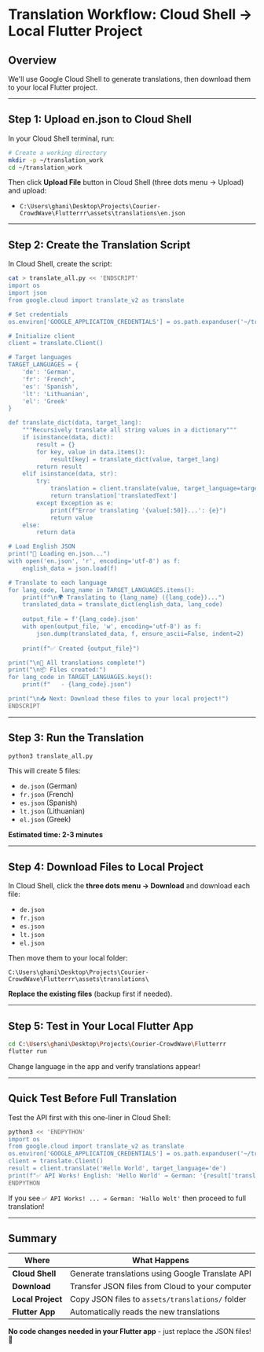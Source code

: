 # Translation Workflow: Cloud Shell → Local Flutter Project

## Overview
We'll use Google Cloud Shell to generate translations, then download them to your local Flutter project.

---

## Step 1: Upload en.json to Cloud Shell

In your Cloud Shell terminal, run:

```bash
# Create a working directory
mkdir -p ~/translation_work
cd ~/translation_work
```

Then click **Upload File** button in Cloud Shell (three dots menu → Upload) and upload:
- `C:\Users\ghani\Desktop\Projects\Courier-CrowdWave\Flutterrr\assets\translations\en.json`

---

## Step 2: Create the Translation Script

In Cloud Shell, create the script:

```bash
cat > translate_all.py << 'ENDSCRIPT'
import os
import json
from google.cloud import translate_v2 as translate

# Set credentials
os.environ['GOOGLE_APPLICATION_CREDENTIALS'] = os.path.expanduser('~/translate-key.json')

# Initialize client
client = translate.Client()

# Target languages
TARGET_LANGUAGES = {
    'de': 'German',
    'fr': 'French', 
    'es': 'Spanish',
    'lt': 'Lithuanian',
    'el': 'Greek'
}

def translate_dict(data, target_lang):
    """Recursively translate all string values in a dictionary"""
    if isinstance(data, dict):
        result = {}
        for key, value in data.items():
            result[key] = translate_dict(value, target_lang)
        return result
    elif isinstance(data, str):
        try:
            translation = client.translate(value, target_language=target_lang)
            return translation['translatedText']
        except Exception as e:
            print(f"Error translating '{value[:50]}...': {e}")
            return value
    else:
        return data

# Load English JSON
print("📖 Loading en.json...")
with open('en.json', 'r', encoding='utf-8') as f:
    english_data = json.load(f)

# Translate to each language
for lang_code, lang_name in TARGET_LANGUAGES.items():
    print(f"\n🌍 Translating to {lang_name} ({lang_code})...")
    translated_data = translate_dict(english_data, lang_code)
    
    output_file = f'{lang_code}.json'
    with open(output_file, 'w', encoding='utf-8') as f:
        json.dump(translated_data, f, ensure_ascii=False, indent=2)
    
    print(f"✅ Created {output_file}")

print("\n🎉 All translations complete!")
print("\n📦 Files created:")
for lang_code in TARGET_LANGUAGES.keys():
    print(f"   - {lang_code}.json")

print("\n📥 Next: Download these files to your local project!")
ENDSCRIPT
```

---

## Step 3: Run the Translation

```bash
python3 translate_all.py
```

This will create 5 files:
- `de.json` (German)
- `fr.json` (French)
- `es.json` (Spanish)
- `lt.json` (Lithuanian)
- `el.json` (Greek)

**Estimated time: 2-3 minutes**

---

## Step 4: Download Files to Local Project

In Cloud Shell, click the **three dots menu → Download** and download each file:
- `de.json`
- `fr.json`
- `es.json`
- `lt.json`
- `el.json`

Then move them to your local folder:
```
C:\Users\ghani\Desktop\Projects\Courier-CrowdWave\Flutterrr\assets\translations\
```

**Replace the existing files** (backup first if needed).

---

## Step 5: Test in Your Local Flutter App

```bash
cd C:\Users\ghani\Desktop\Projects\Courier-CrowdWave\Flutterrr
flutter run
```

Change language in the app and verify translations appear!

---

## Quick Test Before Full Translation

Test the API first with this one-liner in Cloud Shell:

```bash
python3 << 'ENDPYTHON'
import os
from google.cloud import translate_v2 as translate
os.environ['GOOGLE_APPLICATION_CREDENTIALS'] = os.path.expanduser('~/translate-key.json')
client = translate.Client()
result = client.translate('Hello World', target_language='de')
print(f"✅ API Works! English: 'Hello World' → German: '{result['translatedText']}'")
ENDPYTHON
```

If you see `✅ API Works! ... → German: 'Hallo Welt'` then proceed to full translation!

---

## Summary

| Where | What Happens |
|-------|--------------|
| **Cloud Shell** | Generate translations using Google Translate API |
| **Download** | Transfer JSON files from Cloud to your computer |
| **Local Project** | Copy JSON files to `assets/translations/` folder |
| **Flutter App** | Automatically reads the new translations |

**No code changes needed in your Flutter app** - just replace the JSON files! 🚀
